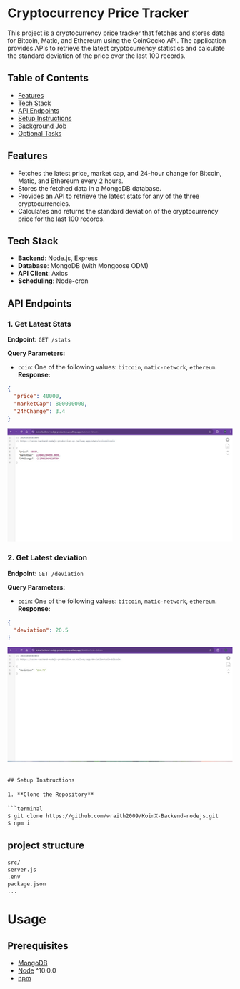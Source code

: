 # Cryptocurrency Price Tracker

This project is a cryptocurrency price tracker that fetches and stores data for Bitcoin, Matic, and Ethereum using the CoinGecko API. The application provides APIs to retrieve the latest cryptocurrency statistics and calculate the standard deviation of the price over the last 100 records.

## Table of Contents

- [Features](#features)
- [Tech Stack](#tech-stack)
- [API Endpoints](#api-endpoints)
- [Setup Instructions](#setup-instructions)
- [Background Job](#background-job)
- [Optional Tasks](#optional-tasks)

## Features

- Fetches the latest price, market cap, and 24-hour change for Bitcoin, Matic, and Ethereum every 2 hours.
- Stores the fetched data in a MongoDB database.
- Provides an API to retrieve the latest stats for any of the three cryptocurrencies.
- Calculates and returns the standard deviation of the cryptocurrency price for the last 100 records.

## Tech Stack

- **Backend**: Node.js, Express
- **Database**: MongoDB (with Mongoose ODM)
- **API Client**: Axios
- **Scheduling**: Node-cron

## API Endpoints

### 1. Get Latest Stats

**Endpoint:** `GET /stats`

**Query Parameters:**

- `coin`: One of the following values: `bitcoin`, `matic-network`, `ethereum`.
  **Response:**

```json
{
  "price": 40000,
  "marketCap": 800000000,
  "24hChange": 3.4
}
```

![real time price](./assets/koinx1.jpg)

### 2. Get Latest deviation

**Endpoint:** `GET /deviation`

**Query Parameters:**

- `coin`: One of the following values: `bitcoin`, `matic-network`, `ethereum`.
  **Response:**

```json
{
  "deviation": 20.5
}
```

![deviation in price](./assets/koinx2.jpg)

````

## Setup Instructions

1. **Clone the Repository**

```terminal
$ git clone https://github.com/wraith2009/KoinX-Backend-nodejs.git
$ npm i
````

## project structure

```terminal
src/
server.js
.env
package.json
...
```

# Usage

## Prerequisites

- [MongoDB](https://gist.github.com/nrollr/9f523ae17ecdbb50311980503409aeb3)
- [Node](https://nodejs.org/en/download/) ^10.0.0
- [npm](https://nodejs.org/en/download/package-manager/)
